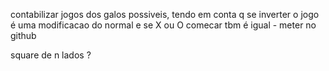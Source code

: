 contabilizar jogos dos galos possiveis, tendo em conta q se inverter o jogo é uma modificacao do normal e se X ou O comecar tbm é igual - meter no github

square de n lados ?
